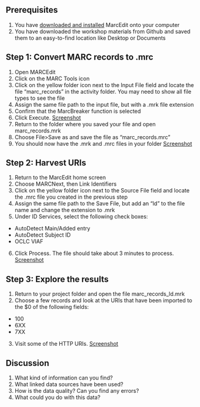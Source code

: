 ## Prerequisites
1. You have [downloaded and installed](http://marcedit.reeset.net/downloads) MarcEdit onto your computer
2. You have downloaded the workshop materials from Github and saved them to an easy-to-find location like Desktop or Documents
## Step 1: Convert MARC records to .mrc 
1. Open MARCEdit
2. Click on the MARC Tools icon
3. Click on the yellow folder icon next to the Input File field and locate the file “marc_records” in the activity folder. You may need to show all file types to see the file
4. Assign the same file path to the input file, but with a .mrk file extension
5. Confirm that the MarcBreaker function is selected
6. Click Execute. [Screenshot](https://github.com/eightBitter/erl2018-linked-data-workshop/blob/master/uris-marc/screenshots/step_1.6.png)
7. Return to the folder where you saved your file and open marc_records.mrk
8. Choose File>Save as and save the file as “marc_records.mrc”
9. You should now have the .mrk and .mrc files in your folder [Screenshot](https://github.com/eightBitter/erl2018-linked-data-workshop/blob/master/uris-marc/screenshots/step_1.9.png)
## Step 2: Harvest URIs
1. Return to the MarcEdit home screen
2. Choose MARCNext, then Link Identifiers
3. Click on the yellow folder icon next to the Source File field and locate the .mrc file you created in the previous step
4. Assign the same file path to the Save File, but add an “ld” to the file name and change the extension to .mrk
5. Under ID Services, select the following check boxes:
 * AutoDetect Main/Added entry
 * AutoDetect Subject ID
 * OCLC VIAF
6. Click Process. The file should take about 3 minutes to process. [Screenshot](https://github.com/eightBitter/erl2018-linked-data-workshop/blob/master/uris-marc/screenshots/step_2.6.png)
## Step 3: Explore the results
1. Return to your project folder and open the file marc_records_ld.mrk
2. Choose a few records and look at the URIs that have been imported to the $0 of the following fields:
  * 100
  * 6XX
  * 7XX
3. Visit some of the HTTP URIs. [Screenshot](https://github.com/eightBitter/erl2018-linked-data-workshop/blob/master/uris-marc/screenshots/step_3.2.png)
## Discussion
1. What kind of information can you find?
2. What linked data sources have been used?
3. How is the data quality? Can you find any errors?
4. What could you do with this data?
